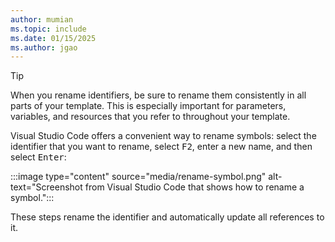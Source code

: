```yaml
---
author: mumian
ms.topic: include
ms.date: 01/15/2025
ms.author: jgao
---
```


> [!TIP]
> When you rename identifiers, be sure to rename them consistently in all parts of your template. This is especially important for parameters, variables, and resources that you refer to throughout your template.
>
> Visual Studio Code offers a convenient way to rename symbols: select the identifier that you want to rename, select <kbd>F2</kbd>, enter a new name, and then select <kbd>Enter</kbd>:
>
> :::image type="content" source="media/rename-symbol.png" alt-text="Screenshot from Visual Studio Code that shows how to rename a symbol.":::
>
> These steps rename the identifier and automatically update all references to it.
